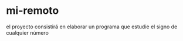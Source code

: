 # mi-remoto

 el proyecto consistirá en elaborar un programa  que estudie el signo de cualquier número
